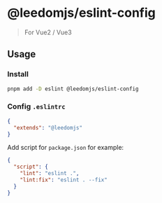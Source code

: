 # @leedomjs/eslint-config

> For Vue2 / Vue3

## Usage
### Install
```bash
pnpm add -D eslint @leedomjs/eslint-config
```

### Config `.eslintrc`
```json
{
  "extends": "@leedomjs"
}
```

Add script for `package.json`
for example:
```json
{
  "script": {
    "lint": "eslint .",
    "lint:fix": "eslint . --fix"
  }
}
```
